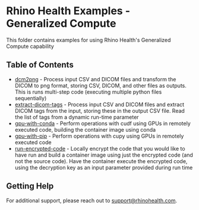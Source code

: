 # Rhino Health Examples - Generalized Compute
This folder contains examples for using Rhino Health's Generalized Compute capability

## Table of Contents
- [dcm2png](./dcm2png/README.md) - Process input CSV and DICOM files and transform the DICOM to png format, storing CSV, DICOM, and other files as outputs. This is runs multi-step code (executing multiple python files sequentially) 
- [extract-dicom-tags](./extract-dicom-tags/README.md) - Process input CSV and DICOM files and extract DICOM tags from the input, storing these in the output CSV file. Read the list of tags from a dynamic run-time parameter
- [gpu-with-conda](./gpu-with-conda/README.md) - Perform operations with cudf using GPUs in remotely executed code, building the container image using conda
- [gpu-with-pip](./gpu-with-pip/README.md) - Perform operations with cupy using GPUs in remotely executed code
- [run-encrypted-code](./run-encrypted-code/README.md) - Locally encrypt the code that you would like to have run and build a container image using just the encrypted code (and not the source code). Have the container execute the encrypted code, using the decryption key as an input parameter provided during run time

## Getting Help
For additional support, please reach out to [support@rhinohealth.com](mailto:support@rhinohealth.com).
